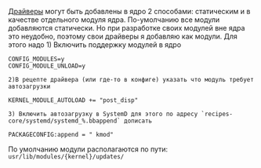 [Драйверы](drivers/README) могут быть добавлены в ядро 2 способами: статическим и в качестве отдельного модуля ядра. По-умолчанию все модули добавляются статически. Но при разработке своих модулей вне ядра это неудобно, поэтому свои драйверы я добавляю как модули. Для этого надо
	1) Включить поддержку модулей в ядро
```
CONFIG_MODULES=y
CONFIG_MODULE_UNLOAD=y
```
	2)В рецепте драйвера (или где-то в конфиге) указать что модуль требует автозагрузки
```
KERNEL_MODULE_AUTOLOAD += "post_disp"
```
	3) Включить автозагрузку в SystemD для этого по адресу `recipes-core/systemd/systemd_%.bbappend` дописать
```
PACKAGECONFIG:append = " kmod"
```
По умолчанию модули располагаются   по пути: `usr/lib/modules/{kernel}/updates/`